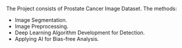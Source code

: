 The Project consists of Prostate Cancer Image Dataset. The methods:
- Image Segmentation.
- Image Preprocessing.
- Deep Learning Algorithm Development for Detection.
- Applying AI for Bias-free Analysis.
